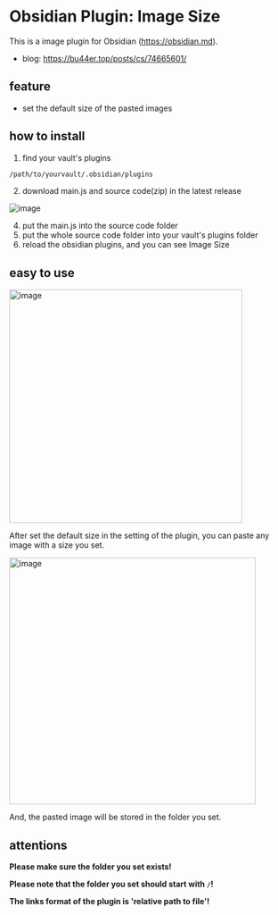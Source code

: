 # Obsidian Plugin: Image Size

This is a image plugin for Obsidian (https://obsidian.md).

- blog: https://bu44er.top/posts/cs/74665601/

## feature

- set the default size of the pasted images

## how to install

1. find your vault's plugins
```bash
/path/to/yourvault/.obsidian/plugins
```

2. download main.js and source code(zip) in the latest release

![image](https://github.com/user-attachments/assets/8e4cb829-1a7f-44a4-b8e3-81445c13a722)

4. put the main.js into the source code folder
5. put the whole source code folder into your vault's plugins folder
6. reload the obsidian plugins, and you can see Image Size

## easy to use

<img width="418" alt="image" src="https://github.com/user-attachments/assets/294ce293-aa87-4252-946f-ac766b64b9e1">

After set the default size in the setting of the plugin, you can paste any image with a size you set.

<img width="442" alt="image" src="https://github.com/user-attachments/assets/c8c8ade3-a236-4c39-9244-87130975e1b5">

And, the pasted image will be stored in the folder you set. 

## attentions

**Please make sure the folder you set exists!**

**Please note that the folder you set should start with `/`!**

**The links format of the plugin is 'relative path to file'!**


